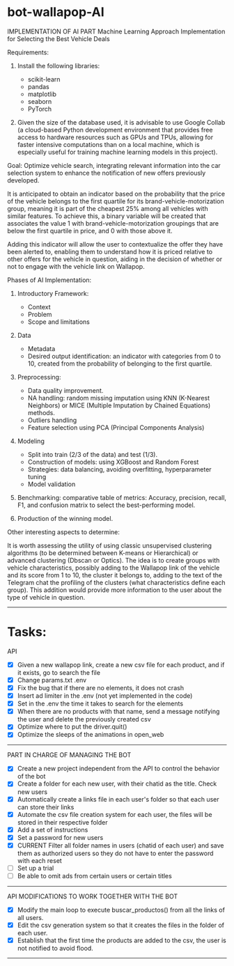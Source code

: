 # bot-wallapop-AI
IMPLEMENTATION OF AI PART
Machine Learning Approach Implementation for Selecting the Best Vehicle Deals

Requirements:
1. Install the following libraries:
   - scikit-learn
   - pandas
   - matplotlib
   - seaborn
   - PyTorch

2. Given the size of the database used, it is advisable to use Google Collab (a cloud-based Python development environment that provides free access to hardware resources such as GPUs and TPUs, allowing for faster intensive computations than on a local machine, which is especially useful for training machine learning models in this project).

Goal:
Optimize vehicle search, integrating relevant information into the car selection system to enhance the notification of new offers previously developed.

It is anticipated to obtain an indicator based on the probability that the price of the vehicle belongs to the first quartile for its brand-vehicle-motorization group, meaning it is part of the cheapest 25% among all vehicles with similar features. To achieve this, a binary variable will be created that associates the value 1 with brand-vehicle-motorization groupings that are below the first quartile in price, and 0 with those above it.

Adding this indicator will allow the user to contextualize the offer they have been alerted to, enabling them to understand how it is priced relative to other offers for the vehicle in question, aiding in the decision of whether or not to engage with the vehicle link on Wallapop.

Phases of AI Implementation:
1. Introductory Framework: 
   - Context
   - Problem
   - Scope and limitations

2. Data
   - Metadata
   - Desired output identification: an indicator with categories from 0 to 10, created from the probability of belonging to the first quartile.

3. Preprocessing: 
   - Data quality improvement.
   - NA handling: random missing imputation using KNN (K-Nearest Neighbors) or MICE (Multiple Imputation by Chained Equations) methods.
   - Outliers handling
   - Feature selection using PCA (Principal Components Analysis)

4. Modeling
   - Split into train (2/3 of the data) and test (1/3).
   - Construction of models: using XGBoost and Random Forest
   - Strategies: data balancing, avoiding overfitting, hyperparameter tuning
   - Model validation
5. Benchmarking: comparative table of metrics: Accuracy, precision, recall, F1, and confusion matrix to select the best-performing model. 
6. Production of the winning model.

Other interesting aspects to determine:

It is worth assessing the utility of using classic unsupervised clustering algorithms (to be determined between K-means or Hierarchical) or advanced clustering (Dbscan or Optics). The idea is to create groups with vehicle characteristics, possibly adding to the Wallapop link of the vehicle and its score from 1 to 10, the cluster it belongs to, adding to the text of the Telegram chat the profiling of the clusters (what characteristics define each group). This addition would provide more information to the user about the type of vehicle in question.



----------
# Tasks: 
API
- [x] Given a new wallapop link, create a new csv file for each product, and if it exists, go to search the file
- [x] Change params.txt .env
- [x] Fix the bug that if there are no elements, it does not crash
- [x] Insert ad limiter in the .env (not yet implemented in the code)
- [x] Set in the .env the time it takes to search for the elements
- [x] When there are no products with that name, send a message notifying the user and delete the previously created csv
- [x] Optimize where to put the driver.quit()
- [x] Optimize the sleeps of the animations in open_web
----------
PART IN CHARGE OF MANAGING THE BOT
- [x] Create a new project independent from the API to control the behavior of the bot
- [x] Create a folder for each new user, with their chatid as the title. Check new users
- [x] Automatically create a links file in each user's folder so that each user can store their links
- [x] Automate the csv file creation system for each user, the files will be stored in their respective folder
- [x] Add a set of instructions
- [x] Set a password for new users
- [x] CURRENT Filter all folder names in users (chatid of each user) and save them as authorized users so they do not have to enter the password with each reset
- [ ] Set up a trial
- [ ] Be able to omit ads from certain users or certain titles
----------
API MODIFICATIONS TO WORK TOGETHER WITH THE BOT
- [x] Modify the main loop to execute buscar_productos() from all the links of all users.
- [x] Edit the csv generation system so that it creates the files in the folder of each user.
- [x] Establish that the first time the products are added to the csv, the user is not notified to avoid flood.
----------
